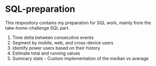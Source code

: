 # SQL-preparation

This respository contains my preparation for SQL work, mainly from the take-home-challenge SQL part.
  1. Time delta between consecutive events
  2. Segment by mobile, web, and cross-device users
  3. Identify power users based on their history
  4. Estimate total and running values
  5. Summary stats - Custom implementation of the median vs average
